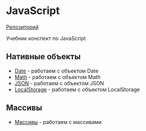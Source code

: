 # JavaScript
[Репозиторий](https://github.com/damir-art/javascript)

Учебник конспект по JavaScript

## Нативные объекты
* [Date](https://damir-art.github.io/javascript/date/) - работаем с объектом Date
* [Math](https://damir-art.github.io/javascript/math/) - работаем с объектом Math
* [JSON](https://damir-art.github.io/javascript/json/) - работаем с объектом JSON
* [LocalStorage](https://damir-art.github.io/javascript/localstorage/) - работаем с объектом LocalStorage

## Массивы
* [Массивы](https://damir-art.github.io/javascript/array/) - работаем с массивами

